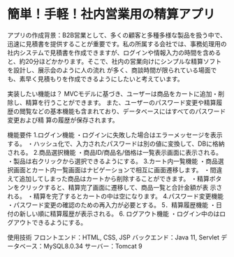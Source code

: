 # 簡単！手軽！社内営業用の精算アプリ 

アプリの作成背景：B2B営業として、多くの顧客と多種多様な製品を扱う中で、迅速に見積書を提供することが重要です。私の所属する会社では、事務処理用の社内システムで見積書を作成できますが、ログインや情報入力の時間を含めると、約20分ほどかかります。そこで、社内の営業向けにシンプルな精算ソフトを設計し、展示会のように人の流れ
が多く、商談時間が限られている場面でも、素早く見積もりを作成できるようにしたいと考えています。 

実装したい機能は？ MVCモデルに基づき、ユーザーは商品をカートに追加・削除し、精算を行うことができます。 また、ユーザーのパスワード変更や精算履歴の閲覧などの基本機能も含まれており、データベースにはすべてのパスワード変更および精
算の履歴が保存されます。 

機能要件 
1.ログイン機能 
・ログインに失敗した場合はエラーメッセージを表示する。 
・ハッシュ化で、入力されたパスワードは別の値に変換して、DBに格納される。 
2.商品選択機能 
・商品ID/商品名/価格は一覧表示画面に表示される。 
・製品は右クリックから選択できるようにする。 
3.カート内一覧機能 
・商品選択画面とカート内一覧画面はナビゲーションで相互に画面遷移します。 
・間違えて追加してしまった商品はカートから削除することができます。 
・精算ボタンをクリックすると、精算完了画面に遷移して、商品一覧と合計金額が表
示される。 
・精算を完了するとカートの中は空になります。 
4.パスワード変更機能 
・パスワード変更の確認のための再入力が必要とする。 
5．精算履歴機能 
・日付の新しい順に精算履歴が表示される。 
6. ログアウト機能 
・ログイン中のはログアウトできるようにする。 

使用技術 
フロントエンド：HTML, CSS, JSP 
バックエンド：Java 11, Servlet 
データベース：MySQL8.0.34 
サーバー：Tomcat 9 
